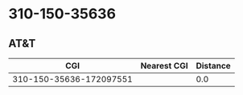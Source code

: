 # 310-150-35636
## AT&T


| CGI | Nearest CGI | Distance |
|-----|-------------|----------|
| 310-150-35636-172097551 |  | 0.0 |
